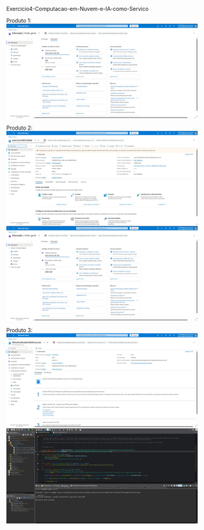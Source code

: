 Exercicio4-Computacao-em-Nuvem-e-IA-como-Servico

Produto 1:
![Texto Alternativo](src/main/resources/img/693d5362-3c39-4653-bae5-0480f9f0b41e.jpg)

Produto 2:
![Texto Alternativo](src/main/resources/img/6b4a7fce-6b30-48ea-a8e4-6112869386a4.jpg)
![Texto Alternativo](src/main/resources/img/693d5362-3c39-4653-bae5-0480f9f0b41e.jpg)

Produto 3:
![Texto Alternativo](src/main/resources/img/4e6a1ddc-1104-4a9a-95b8-7b32f419fb48.jpg)
![Texto Alternativo](src/main/resources/img/Captura-de-tela-2025-10-14-200620.png)
